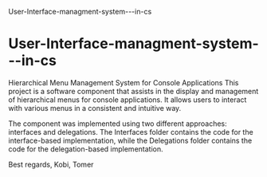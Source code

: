 ﻿User-Interface-managment-system---in-cs
# User-Interface-managment-system---in-cs
Hierarchical Menu Management System for Console Applications
This project is a software component that assists in the display and management of hierarchical menus for console applications. It allows users to interact with various menus in a consistent and intuitive way.

The component was implemented using two different approaches: interfaces and delegations. The Interfaces folder contains the code for the interface-based implementation, while the Delegations folder contains the code for the delegation-based implementation.


Best regards,
Kobi, Tomer
